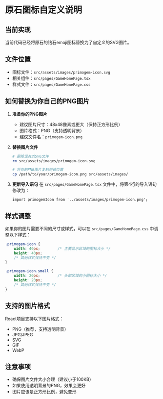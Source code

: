 # 原石图标自定义说明

## 当前实现

当前代码已经将原石的钻石emoji图标替换为了自定义的SVG图片。

## 文件位置

- 图标文件：`src/assets/images/primogem-icon.svg`
- 相关组件：`src/pages/GameHomePage.tsx`
- 样式文件：`src/pages/GameHomePage.css`

## 如何替换为你自己的PNG图片

1. **准备你的PNG图片**
   - 建议图片尺寸：48x48像素或更大（保持正方形比例）
   - 图片格式：PNG（支持透明背景）
   - 建议文件名：`primogem-icon.png`

2. **替换图片文件**
   ```bash
   # 删除现有的SVG文件
   rm src/assets/images/primogem-icon.svg
   
   # 将你的PNG图片复制到该位置
   cp /path/to/your/primogem-icon.png src/assets/images/
   ```

3. **更新导入语句**
   在 `src/pages/GameHomePage.tsx` 文件中，将第4行的导入语句修改为：
   ```tsx
   import primogemIcon from '../assets/images/primogem-icon.png';
   ```

## 样式调整

如果你的图片需要不同的尺寸或样式，可以在 `src/pages/GameHomePage.css` 中调整以下样式：

```css
.primogem-icon {
	width: 40px;        /* 主要显示区域的图标大小 */
	height: 40px;
	/* 其他样式保持不变 */
}

.primogem-icon.small {
	width: 20px;        /* 头部区域的小图标大小 */
	height: 20px;
	/* 其他样式保持不变 */
}
```

## 支持的图片格式

React项目支持以下图片格式：
- PNG（推荐，支持透明背景）
- JPG/JPEG
- SVG
- GIF
- WebP

## 注意事项

- 确保图片文件大小合理（建议小于100KB）
- 如果使用透明背景的PNG，效果会更好
- 图片应该是正方形比例，避免变形
